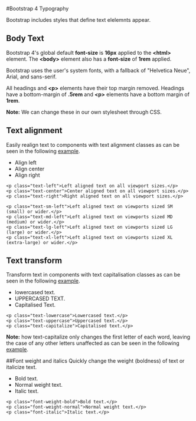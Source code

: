 
#Bootstrap 4 Typography

Bootstrap includes styles that define text elelemnts appear.

## Body Text

Bootstrap 4's global default **font-size** is **16px** applied to the **&lt;html&gt;** element. The **&lt;body&gt;** element also has a 
**font-size** of **1rem** applied.

Bootstrap uses the user's system fonts, with a fallback of "Helvetica Neue", Arial, and sans-serif.

All headings and **&lt;p&gt;** elements have their top margin removed. Headings have a bottom-margin of **.5rem** and **&lt;p&gt;** elements
have a bottom margin of **1rem**.

**Note:** We can change these in our own stylesheet through CSS.

## Text alignment

Easily realign text to components with text alignment classes as can be seen in the following <a href="archives/Class Htmls/ex1.html" target = "_blank">example</a>.

- Align left
- Align center
- Align right

~~~
<p class="text-left">Left aligned text on all viewport sizes.</p>
<p class="text-center">Center aligned text on all viewport sizes.</p>
<p class="text-right">Right aligned text on all viewport sizes.</p>

<p class="text-sm-left">Left aligned text on viewports sized SM (small) or wider.</p>
<p class="text-md-left">Left aligned text on viewports sized MD (medium) or wider.</p>
<p class="text-lg-left">Left aligned text on viewports sized LG (large) or wider.</p>
<p class="text-xl-left">Left aligned text on viewports sized XL (extra-large) or wider.</p>
~~~

## Text transform
Transform text in components with text capitalisation classes as can be seen in the following <a href="archives/Class Htmls/ex2.html" target = "_blank">example</a>.


- lowercased text.
- UPPERCASED TEXT.
- Capitalised Text.

~~~
<p class="text-lowercase">Lowercased text.</p>
<p class="text-uppercase">Uppercased text.</p>
<p class="text-capitalize">Capitalised text.</p>
~~~
**Note:** how text-capitalize only changes the first letter of each word, leaving the case of any other letters unaffected 
as can be seen in the following <a href="archives/Class Htmls/ex3.html" target = "_blank">example</a>.


##Font weight and italics
Quickly change the weight (boldness) of text or italicize text.

- Bold text.
- Normal weight text.
- Italic text.

~~~
<p class="font-weight-bold">Bold text.</p>
<p class="font-weight-normal">Normal weight text.</p>
<p class="font-italic">Italic text.</p>
~~~